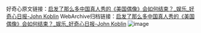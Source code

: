 好奇心原文链接：[启发了那么多中国真人秀的《美国偶像》会如何结束？_娱乐_好奇心日报-John Koblin](https://www.qdaily.com/articles/9473.html)
WebArchive归档链接：[启发了那么多中国真人秀的《美国偶像》会如何结束？_娱乐_好奇心日报-John Koblin](http://web.archive.org/web/20190623154329/https://www.qdaily.com/articles/9473.html)
![image](http://ww3.sinaimg.cn/large/007d5XDply1g3wfr1i1nvj30u06xxb29)